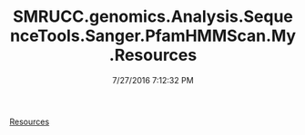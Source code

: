 ﻿---
title: SMRUCC.genomics.Analysis.SequenceTools.Sanger.PfamHMMScan.My.Resources
date: 7/27/2016 7:12:32 PM
---

[Resources](T-SMRUCC.genomics.Analysis.SequenceTools.Sanger.PfamHMMScan.My.Resources.Resources.html)
